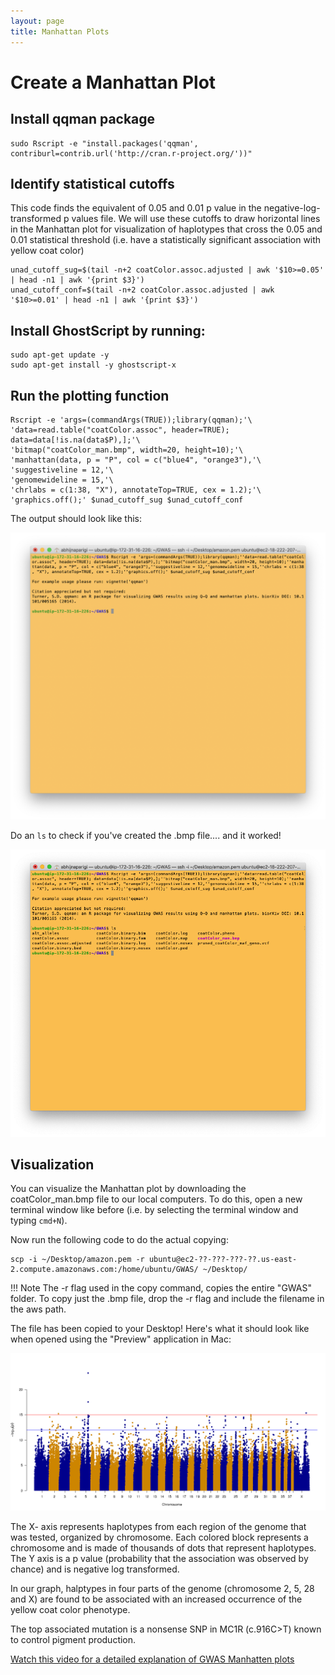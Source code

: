 ```yaml
---
layout: page
title: Manhattan Plots
---
```


Create a Manhattan Plot
===========================================

## Install qqman package

```
sudo Rscript -e "install.packages('qqman',  contriburl=contrib.url('http://cran.r-project.org/'))"
```

## Identify statistical cutoffs

This code finds the equivalent of 0.05 and 0.01 p value in the negative-log-transformed p values file. We will use these cutoffs to draw horizontal lines in the Manhattan plot for visualization of haplotypes that cross the 0.05 and 0.01 statistical threshold (i.e. have a statistically significant association with yellow coat color)

```
unad_cutoff_sug=$(tail -n+2 coatColor.assoc.adjusted | awk '$10>=0.05' | head -n1 | awk '{print $3}')
unad_cutoff_conf=$(tail -n+2 coatColor.assoc.adjusted | awk '$10>=0.01' | head -n1 | awk '{print $3}')
```

## Install GhostScript by running:

```
sudo apt-get update -y
sudo apt-get install -y ghostscript-x
```

## Run the plotting function

```
Rscript -e 'args=(commandArgs(TRUE));library(qqman);'\
'data=read.table("coatColor.assoc", header=TRUE); data=data[!is.na(data$P),];'\
'bitmap("coatColor_man.bmp", width=20, height=10);'\
'manhattan(data, p = "P", col = c("blue4", "orange3"),'\
'suggestiveline = 12,'\
'genomewideline = 15,'\
'chrlabs = c(1:38, "X"), annotateTop=TRUE, cex = 1.2);'\
'graphics.off();' $unad_cutoff_sug $unad_cutoff_conf
```

The output should look like this:

![](images/Final_Output.png)

Do an `ls` to check if you've created the .bmp file.... and it worked!

![](images/BMP.png)

## Visualization

You can visualize the Manhattan plot by downloading the coatColor_man.bmp file to our local computers. To do this, open a new terminal window like before (i.e. by selecting the terminal window and typing `cmd+N`).

Now run the following code to do the actual copying:

```
scp -i ~/Desktop/amazon.pem -r ubuntu@ec2-??-???-???-??.us-east-2.compute.amazonaws.com:/home/ubuntu/GWAS/ ~/Desktop/
```
!!! Note
    The -r flag used in the copy command, copies the entire "GWAS" folder. To copy just the .bmp file, drop the -r flag and include the filename in the aws path.


The file has been copied to your Desktop! Here's what it should look like when opened using the "Preview" application in Mac:

![](images/coatColor_man.png)

The X- axis represents haplotypes from each region of the genome that was tested, organized by chromosome. Each colored block represents a chromosome and is made of thousands of dots that represent haplotypes. The Y axis is a p value (probability that the association was observed by chance) and is negative log transformed.

In our graph, halptypes in four parts of the genome (chromosome 2, 5, 28 and X) are found to be associated with an increased occurrence of the yellow coat color phenotype.

The top associated mutation is a nonsense SNP in MC1R (c.916C>T) known to control pigment production.

[Watch this video for a detailed explanation of GWAS Manhatten plots](https://www.google.com/search?q=how+to+read+a+manhattan+plot&oq=how+to+read+a+manhattan+plot&aqs=chrome..69i57.7911j0j4&sourceid=chrome&ie=UTF-8#kpvalbx=_tXIPX9mmFsmT0PEP64-OkAk26)

